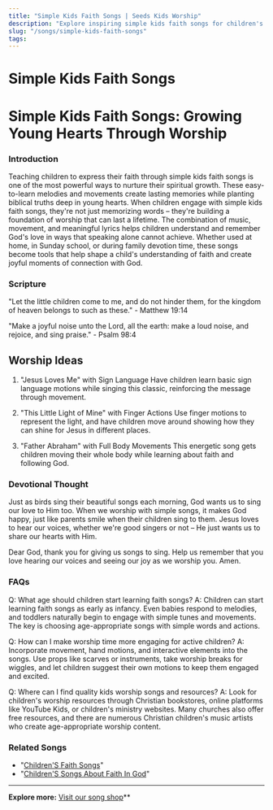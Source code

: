 ```yaml
---
title: "Simple Kids Faith Songs | Seeds Kids Worship"
description: "Explore inspiring simple kids faith songs for children's worship and faith development. Biblical music resources for families and ministry."
slug: "/songs/simple-kids-faith-songs"
tags:
---
```


# Simple Kids Faith Songs

# Simple Kids Faith Songs: Growing Young Hearts Through Worship

### Introduction
Teaching children to express their faith through simple kids faith songs is one of the most powerful ways to nurture their spiritual growth. These easy-to-learn melodies and movements create lasting memories while planting biblical truths deep in young hearts. When children engage with simple kids faith songs, they're not just memorizing words – they're building a foundation of worship that can last a lifetime. The combination of music, movement, and meaningful lyrics helps children understand and remember God's love in ways that speaking alone cannot achieve. Whether used at home, in Sunday school, or during family devotion time, these songs become tools that help shape a child's understanding of faith and create joyful moments of connection with God.

### Scripture
"Let the little children come to me, and do not hinder them, for the kingdom of heaven belongs to such as these." - Matthew 19:14

"Make a joyful noise unto the Lord, all the earth: make a loud noise, and rejoice, and sing praise." - Psalm 98:4

## Worship Ideas
1. "Jesus Loves Me" with Sign Language
Have children learn basic sign language motions while singing this classic, reinforcing the message through movement.

2. "This Little Light of Mine" with Finger Actions
Use finger motions to represent the light, and have children move around showing how they can shine for Jesus in different places.

3. "Father Abraham" with Full Body Movements
This energetic song gets children moving their whole body while learning about faith and following God.

### Devotional Thought
Just as birds sing their beautiful songs each morning, God wants us to sing our love to Him too. When we worship with simple songs, it makes God happy, just like parents smile when their children sing to them. Jesus loves to hear our voices, whether we're good singers or not – He just wants us to share our hearts with Him.

Dear God, thank you for giving us songs to sing. Help us remember that you love hearing our voices and seeing our joy as we worship you. Amen.

### FAQs
Q: What age should children start learning faith songs?
A: Children can start learning faith songs as early as infancy. Even babies respond to melodies, and toddlers naturally begin to engage with simple tunes and movements. The key is choosing age-appropriate songs with simple words and actions.

Q: How can I make worship time more engaging for active children?
A: Incorporate movement, hand motions, and interactive elements into the songs. Use props like scarves or instruments, take worship breaks for wiggles, and let children suggest their own motions to keep them engaged and excited.

Q: Where can I find quality kids worship songs and resources?
A: Look for children's worship resources through Christian bookstores, online platforms like YouTube Kids, or children's ministry websites. Many churches also offer free resources, and there are numerous Christian children's music artists who create age-appropriate worship content.

### Related Songs

- "[Children'S Faith Songs](/songs/children-s-faith-songs/)"
- "[Children'S Songs About Faith In God](/songs/children-s-songs-about-faith-in-god/)"

---

**Explore more:** [Visit our song shop](https://seedskidsworship.com/shop)**

<!-- Schema Markup -->
<script type="application/ld+json">
{
  "@context": "https://schema.org",
  "@type": "MusicRecording",
  "name": "Simple Kids Faith Songs",
  "byArtist": {
    "@type": "MusicGroup",
    "name": "Seeds Kids Worship"
  },
  "isFamilyFriendly": true,
  "url": "https://seedskidsworship.com/songs/simple-kids-faith-songs/"
}
</script>